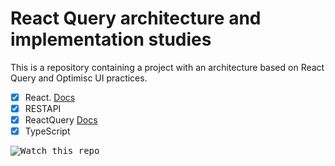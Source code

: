 
# React Query architecture and implementation studies

This is a repository containing a project with an architecture based on React Query and Optimisc UI ​​practices.

- [x] React. [Docs](https://react.dev/)
- [x] RESTAPI
- [x] ReactQuery [Docs](https://tanstack.com/query/latest/docs/framework/react/overview)
- [x] TypeScript

<kbd><img src="https://github.com/user-attachments/assets/1e72138a-4278-4491-a085-b40c3962f004" alt="Watch this repo"/></kbd>

